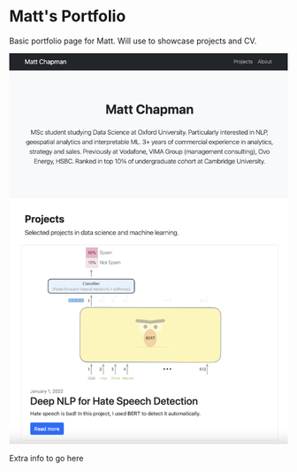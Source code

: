 # Matt's Portfolio

Basic portfolio page for Matt. Will use to showcase projects and CV.

![alt text](screenshot.png "Screenshot")

Extra info to go here